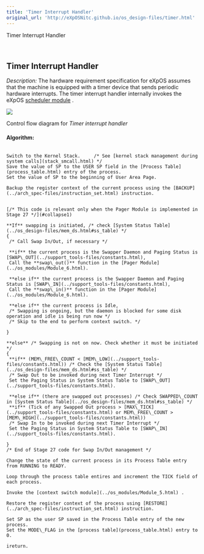 ```yaml
---
title: 'Timer Interrupt Handler'
original_url: 'http://eXpOSNitc.github.io/os_design-files/timer.html'
---
```








Timer Interrupt Handler


































 



























  
  
  




Timer Interrupt Handler
-----------------------


  

  

*Description:* The hardware requirement specification for eXpOS assumes that the machine is equipped
 with a timer device that sends periodic hardware interrupts. 
 The timer interrupt handler internally invokes the eXpOS  [scheduler module](../os_modules/Module_5.html) . 
 


  


![](../img/roadmap/timer_interrupt.png)
  

Control flow diagram for *Timer interrupt handler*

  
  

#### Algorithm:



```

Switch to the Kernel Stack. 	/* See [kernel stack management during system calls](stack_smcall.html) */
Save the value of SP to the USER SP field in the [Process Table](process_table.html) entry of the process.
Set the value of SP to the beginning of User Area Page.

Backup the register context of the current process using the [BACKUP](../arch_spec-files/instruction_set.html) instruction.


[/* This code is relevant only when the Pager Module is implemented in Stage 27 */](#collapse1)

**If** swapping is initiated, /* check [System Status Table](../os_design-files/mem_ds.html#ss_table) */
{
 /* Call Swap In/Out, if necessary */

 **if** the current process is the Swapper Daemon and Paging Status is [SWAP\_OUT](../support_tools-files/constants.html),
 Call the **swap\_out()** function in the [Pager Module](../os_modules/Module_6.html).

 **else if** the current process is the Swapper Daemon and Paging Status is [SWAP\_IN](../support_tools-files/constants.html), 
 Call the **swap\_in()** function in the [Pager Module](../os_modules/Module_6.html).

 **else if** the current process is Idle, 
 /* Swapping is ongoing, but the daemon is blocked for some disk operation and idle is being run now */
 /* Skip to the end to perform context switch. */
 
}

**else** /* Swapping is not on now. Check whether it must be initiated */
{
 **if** (MEM\_FREE\_COUNT < [MEM\_LOW](../support_tools-files/constants.html)) /* Check the [System Status Table](../os_design-files/mem_ds.html#ss_table) */
 /* Swap Out to be invoked during next Timer Interrupt */
 Set the Paging Status in System Status Table to [SWAP\_OUT](../support_tools-files/constants.html).

 **else if** (there are swapped out processes) /* Check SWAPPED\_COUNT in [System Status Table](../os_design-files/mem_ds.html#ss_table) */
 **if** (Tick of any Swapped Out process > [MAX\_TICK](../support_tools-files/constants.html) or MEM\_FREE\_COUNT > [MEM\_HIGH](../support_tools-files/constants.html))
 /* Swap In to be invoked during next Timer Interrupt */
 Set the Paging Status in System Status Table to [SWAP\_IN](../support_tools-files/constants.html).

}
/* End of Stage 27 code for Swap In/Out management */
    
Change the state of the current process in its Process Table entry from RUNNING to READY.

Loop through the process table entires and increment the TICK field of each process.

Invoke the [context switch module](../os_modules/Module_5.html) .

Restore the register context of the process using [RESTORE](../arch_spec-files/instruction_set.html) instruction.

Set SP as the user SP saved in the Process Table entry of the new process.
Set the MODE\_FLAG in the [process table](process_table.html) entry to 0.
             
ireturn.

```











































